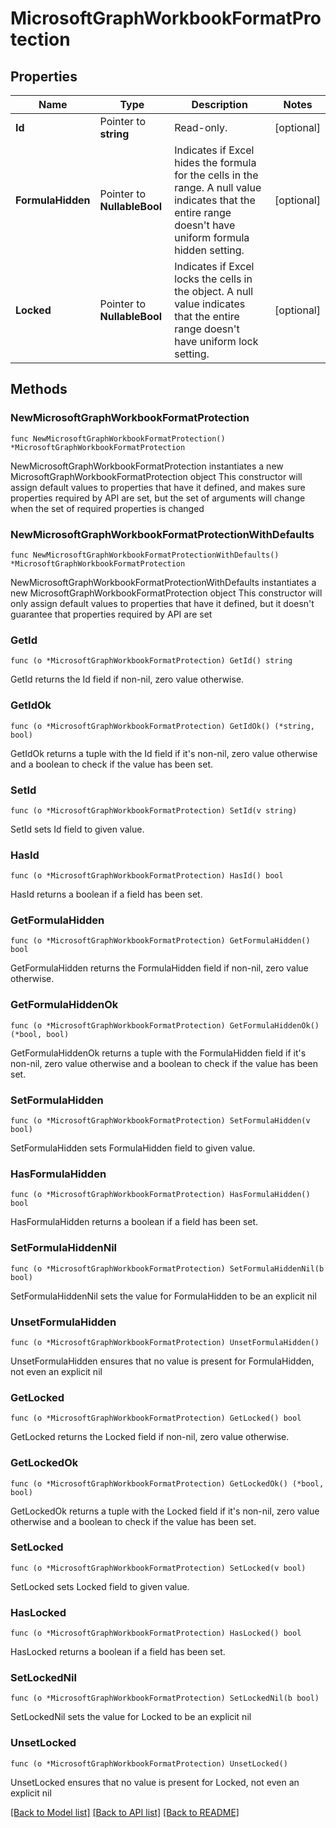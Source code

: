 # MicrosoftGraphWorkbookFormatProtection

## Properties

Name | Type | Description | Notes
------------ | ------------- | ------------- | -------------
**Id** | Pointer to **string** | Read-only. | [optional] 
**FormulaHidden** | Pointer to **NullableBool** | Indicates if Excel hides the formula for the cells in the range. A null value indicates that the entire range doesn&#39;t have uniform formula hidden setting. | [optional] 
**Locked** | Pointer to **NullableBool** | Indicates if Excel locks the cells in the object. A null value indicates that the entire range doesn&#39;t have uniform lock setting. | [optional] 

## Methods

### NewMicrosoftGraphWorkbookFormatProtection

`func NewMicrosoftGraphWorkbookFormatProtection() *MicrosoftGraphWorkbookFormatProtection`

NewMicrosoftGraphWorkbookFormatProtection instantiates a new MicrosoftGraphWorkbookFormatProtection object
This constructor will assign default values to properties that have it defined,
and makes sure properties required by API are set, but the set of arguments
will change when the set of required properties is changed

### NewMicrosoftGraphWorkbookFormatProtectionWithDefaults

`func NewMicrosoftGraphWorkbookFormatProtectionWithDefaults() *MicrosoftGraphWorkbookFormatProtection`

NewMicrosoftGraphWorkbookFormatProtectionWithDefaults instantiates a new MicrosoftGraphWorkbookFormatProtection object
This constructor will only assign default values to properties that have it defined,
but it doesn't guarantee that properties required by API are set

### GetId

`func (o *MicrosoftGraphWorkbookFormatProtection) GetId() string`

GetId returns the Id field if non-nil, zero value otherwise.

### GetIdOk

`func (o *MicrosoftGraphWorkbookFormatProtection) GetIdOk() (*string, bool)`

GetIdOk returns a tuple with the Id field if it's non-nil, zero value otherwise
and a boolean to check if the value has been set.

### SetId

`func (o *MicrosoftGraphWorkbookFormatProtection) SetId(v string)`

SetId sets Id field to given value.

### HasId

`func (o *MicrosoftGraphWorkbookFormatProtection) HasId() bool`

HasId returns a boolean if a field has been set.

### GetFormulaHidden

`func (o *MicrosoftGraphWorkbookFormatProtection) GetFormulaHidden() bool`

GetFormulaHidden returns the FormulaHidden field if non-nil, zero value otherwise.

### GetFormulaHiddenOk

`func (o *MicrosoftGraphWorkbookFormatProtection) GetFormulaHiddenOk() (*bool, bool)`

GetFormulaHiddenOk returns a tuple with the FormulaHidden field if it's non-nil, zero value otherwise
and a boolean to check if the value has been set.

### SetFormulaHidden

`func (o *MicrosoftGraphWorkbookFormatProtection) SetFormulaHidden(v bool)`

SetFormulaHidden sets FormulaHidden field to given value.

### HasFormulaHidden

`func (o *MicrosoftGraphWorkbookFormatProtection) HasFormulaHidden() bool`

HasFormulaHidden returns a boolean if a field has been set.

### SetFormulaHiddenNil

`func (o *MicrosoftGraphWorkbookFormatProtection) SetFormulaHiddenNil(b bool)`

 SetFormulaHiddenNil sets the value for FormulaHidden to be an explicit nil

### UnsetFormulaHidden
`func (o *MicrosoftGraphWorkbookFormatProtection) UnsetFormulaHidden()`

UnsetFormulaHidden ensures that no value is present for FormulaHidden, not even an explicit nil
### GetLocked

`func (o *MicrosoftGraphWorkbookFormatProtection) GetLocked() bool`

GetLocked returns the Locked field if non-nil, zero value otherwise.

### GetLockedOk

`func (o *MicrosoftGraphWorkbookFormatProtection) GetLockedOk() (*bool, bool)`

GetLockedOk returns a tuple with the Locked field if it's non-nil, zero value otherwise
and a boolean to check if the value has been set.

### SetLocked

`func (o *MicrosoftGraphWorkbookFormatProtection) SetLocked(v bool)`

SetLocked sets Locked field to given value.

### HasLocked

`func (o *MicrosoftGraphWorkbookFormatProtection) HasLocked() bool`

HasLocked returns a boolean if a field has been set.

### SetLockedNil

`func (o *MicrosoftGraphWorkbookFormatProtection) SetLockedNil(b bool)`

 SetLockedNil sets the value for Locked to be an explicit nil

### UnsetLocked
`func (o *MicrosoftGraphWorkbookFormatProtection) UnsetLocked()`

UnsetLocked ensures that no value is present for Locked, not even an explicit nil

[[Back to Model list]](../README.md#documentation-for-models) [[Back to API list]](../README.md#documentation-for-api-endpoints) [[Back to README]](../README.md)


